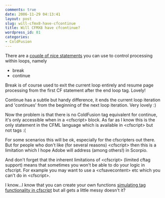 ```yaml
---
comments: true
date: 2006-11-29 04:13:41
layout: post
slug: will-cfmx8-have-cfcontinue
title: Will CFMX8 have cfcontinue?
wordpress_id: 81
categories:
- ColdFusion
---
```


There are a [couple of nice statements](http://livedocs.macromedia.com/coldfusion/7/htmldocs/wwhelp/wwhimpl/common/html/wwhelp.htm?context=ColdFusion_Documentation&file=00000977.htm) you can use to control processing within loops, namely

  * break
  * continue

Break is of course used to exit the current loop entirely and resume page processing from the first CF statement after the end loop tag. Lovely!

Continue has a subtle but handy difference, it ends the current loop iteration and 'continues' from the beginning of the next loop iteration. Very lovely :)

Now the problem is that there is no ColdFusion tag equivalent for continue, it's only accessible when in a &lt;cfscript&gt; block. As far as I know this is the only statement in the CFML language which is available in &lt;cfscript&gt; but not tags :(

For some scenarios this will be ok, especially for the cfscripters out there. But for people who don't like (for several reasons) &lt;cfscript&gt; then this is a limitation which I hope Adobe will address (among others!) in Scorpio.

And don't forget that the inherent limitations of &lt;cfscript&gt; (limited cftag support) means that sometimes you won't be able to do your logic in cfscript. For example you may want to use a &lt;cfsavecontent&gt; etc which you can't do in &lt;cfscript&gt;.

I know...I know that you can create your own functions [simulating tag functionality in cfscript](http://www.chapter31.com/2006/11/15/getting-tag-functionality-in-cfscript/) but all gets a little messy doesn't it?
